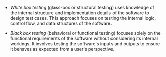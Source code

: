 -  *White box testing* (glass-box or structural testing) uses knowledge of the internal structure and implementation details of the software to design test cases. This approach focuses on testing the internal logic, control flow, and data structures of the software.  
*   *Black box testing* (behavioral or functional testing) focuses solely on the functional requirements of the software without considering its internal workings. It involves testing the software's inputs and outputs to ensure it behaves as expected from a user's perspective.  